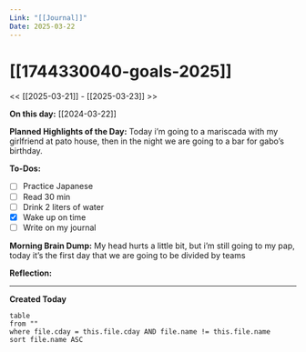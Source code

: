 ```yaml
---
Link: "[[Journal]]"
Date: 2025-03-22
---
```


# [[1744330040-goals-2025]]

<< [[2025-03-21]] - [[2025-03-23]] >>

**On this day:** [[2024-03-22]]

**Planned Highlights of the Day:**
Today i’m going to a mariscada with my girlfriend at pato house, then in the night we are going to a bar for gabo’s birthday.

**To-Dos:**

- [ ] Practice Japanese
- [ ] Read 30 min
- [ ] Drink 2 liters of water
- [x] Wake up on time
- [ ] Write on my journal

**Morning Brain Dump:**
My head hurts a little bit, but i’m still going to my pap, today it’s the first day that we are going to be divided by teams

**Reflection:**

---

**Created Today**

```dataview
table
from ""
where file.cday = this.file.cday AND file.name != this.file.name
sort file.name ASC
```
